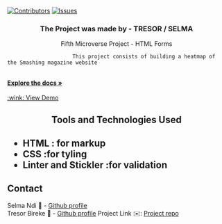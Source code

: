 [![Contributors][contributors-shield]][contributors-url]
[![Issues][issues-shield]][issues-url]
<br />
<p align="center">
 <h3 align="center">The Project was made by - TRESOR / SELMA</h3>
 <p align="center">
   Fifth Microverse Project - HTML Forms</br>
 
                         This project consists of building a heatmap of the Smashing magazine website
   <br />
   <a href="https://github.com/Tresor11/Design-Teardown"><strong>Explore the docs »</strong></a>
   <br />
   <br />
   <a href="https://rawcdn.githack.com/Tresor11/Design-Teardown/f52806e4440808af09a999af4e72cedee1679e56/index.html"> :wink: View Demo </a> 
 </p>
</p>
<h2 align="center">Tools and Technologies Used<h2>
 <ul>
  <li>HTML : for markup</li>
  <li>CSS :for tyling</li>
  <li>Linter and Stickler :for validation</li>
 </ul>
<!-- TABLE OF CONTENTS -->

## Contact
Selma Ndi :woman: - [Github profile](https://github.com/Datagirlcmr)
<br>
Tresor Bireke :man: - [Github profile](https://github.com/Tresor11)
Project Link :envelope:: [Project repo](https://github.com/Tresor11/Design-Teardown)
<!-- ACKNOWLEDGEMENTS -->

<!-- MARKDOWN LINKS & IMAGES -->
<!-- https://www.markdownguide.org/basic-syntax/#reference-style-links -->
[contributors-shield]: https://img.shields.io/github/contributors/othneildrew/Best-README-Template.svg?style=flat-square
[contributors-url]: https://github.com/Tresor11/Design-Teardown/graphs/contributors
[issues-shield]: https://img.shields.io/github/issues/othneildrew/Best-README-Template.svg?style=flat-square
[issues-url]: https://github.com/Tresor11/Design-Teardown/issues
[product-screenshot]: ./images/template.PNG
